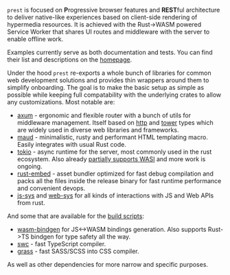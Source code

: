 `prest` is focused on **P**rogressive browser features and **REST**ful architecture to deliver native-like experiences based on client-side rendering of hypermedia resources. It is achieved with the Rust->WASM powered Service Worker that shares UI routes and middleware with the server to enable offline work.

Examples currently serve as both documentation and tests. You can find their list and descriptions on the [homepage](https://prest.blog).

Under the hood `prest` re-exports a whole bunch of libraries for common web development solutions and provides thin wrappers around them to simplify onboarding. The goal is to make the basic setup as simple as possible while keeping full compatability with the underlying crates to allow any customizations. Most notable are:

* [axum](https://github.com/tokio-rs/axum) - ergonomic and flexible router with a bunch of utils for middleware management. Itself based on [http](https://docs.rs/http/latest/http/) and [tower](https://docs.rs/tower/latest/tower/) types which are widely used in diverse web libraries and frameworks.
* [maud](https://maud.lambda.xyz/) - minimalistic, rusty and performant HTML templating macro. Easily integrates with usual Rust code.
* [tokio](https://docs.rs/tokio/latest/tokio/) - async runtime for the server, most commonly used in the rust ecosystem. Also already [partially supports WASI](https://docs.rs/tokio_wasi/latest/tokio/#wasm-support) and more work is ongoing.
* [rust-embed](https://github.com/pyrossh/rust-embed) - asset bundler optimized for fast debug compilation and packs all the files inside the release binary for fast runtime performance and convenient devops.
* [js-sys](https://rustwasm.github.io/wasm-bindgen/contributing/js-sys/index.html) and [web-sys](https://rustwasm.github.io/wasm-bindgen/contributing/web-sys/index.html) for all kinds of interactions with JS and Web APIs from rust.

And some that are available for the [build scripts](https://doc.rust-lang.org/cargo/reference/build-scripts.html): 

* [wasm-bindgen](https://rustwasm.github.io/wasm-bindgen/) for JS<->WASM bindings generation. Also supports Rust->TS bindgen for type safety all the way.
* [swc](https://swc.rs/) - fast TypeScript compiler.
* [grass](https://docs.rs/grass/latest/grass/) - fast SASS/SCSS into CSS compiler.

As well as other dependencies for more narrow and specific purposes.